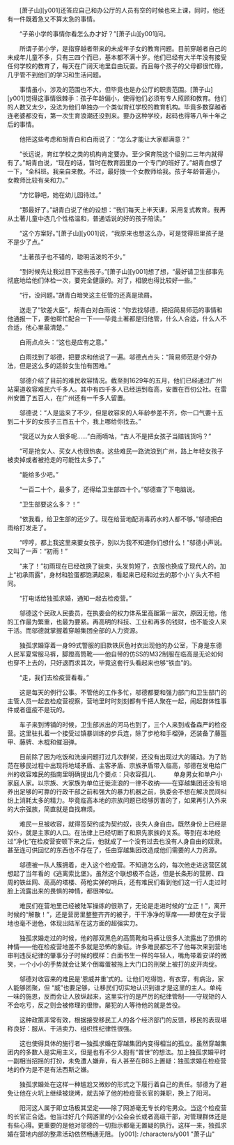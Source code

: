 　　[萧子山][y001]还答应自己和办公厅的人员有空的时候也来上课，同时，他还有一件既着急又不算太急的事情。

　　“子弟小学的事情你看怎么办才好？”[萧子山][y001]问。

　　所谓子弟小学，是指穿越者带来的未成年子女的教育问题。目前穿越者自己的未成年儿童不多，只有三四个而已，基本都不满十岁。他们已经有大半年没有接受任何学校的教育了，每天在广阔天地里自由玩耍。而且每个孩子的父母都很忙碌，几乎管不到他们的学习和生活问题。

　　事情虽小，涉及的范围也不大，但毕竟也是办公厅的职责范围。[萧子山][y001]觉得这事情很棘手：孩子年龄偏小，使得他们必须有专人照顾和教育。他们的人数又太少，没法为他们单独办一个类似育红学校的教育机构。毕竟多数穿越者连老婆都没有，第一次生育浪潮还没到来。要办这种学校，起码也得等八年十年之后的事情。

　　他把这些考虑和胡青白和白雨说了：“怎么才能让大家都满意？”

　　“长远说，育红学校之类的机构肯定要办。至少保育院这个级别二三年内就得有了。”胡青白说，“现在的话，暂时在教育园里办一个专门的班好了。”胡青白想了一下，“全科班。我亲自来教。不过，最好拨一个女教师给我。孩子年龄普遍小，女教师比较有亲和力。”

　　“方忆静吧，她在幼儿园待过。”

　　“那最好了。”胡青白说了他的设想：“我们每天上半天课，采用复式教育。我再从土著儿童中选几个性格温和，普通话说的好的孩子陪读。”

　　“这个方案好。”[萧子山][y001]说，“我原来也想这么办，可是觉得班里孩子是不是少了点。”

　　“土著孩子也不错的，聪明活泼的不少。”

　　“到时候先让我过目下这些孩子。”[萧子山][y001]想了想，“最好请卫生部事先彻底地给他们体检一次，要完全健康的。对了，相貌也得比较好一些。”

　　“行，没问题。”胡青白暗笑这主任管的还真是琐屑。

　　送走了“钦差大臣”，胡青白对白雨说：“你去找邬德，把招简易师范的事情和他通报一下，要他帮忙配合一下——毕竟土著都是归他管，什么人合适，什么人不合适，他心里最清楚。”

　　白雨点点头：“这也是应有之意。”

　　白雨找到了邬德，把要求和他说了一遍。邬德点点头：“简易师范是个好办法，但是这么多的适龄女生怕有困难。”

　　邬德介绍了目前的难民收容情况。截至到1629年的五月，他们已经通过广州站渠道收容难民六千多人。其中有四千多人已经运到临高，安置在百仞公社。在雷州安置了五百人，在广州还有一千多人留置。

　　邬德说：“人是运来了不少，但是收容来的人年龄参差不齐，你一口气要十五到二十岁的女孩子三百五十个，我上哪给你找去。”

　　“我还以为女人很多呢……”白雨嘀咕，“古人不是把女孩子当赔钱货吗？”

　　“可是抢女人、买女人也很热衷。这些难民一路流浪到广州，路上年轻女孩子被卖掉或者被抢走的可能性太多了。”

　　“能给多少吧。”

　　“一百二十个，最多了，还得给卫生部四十个。”邬德查了下电脑说。

　　“卫生部要这么多？！”

　　“依我看，给卫生部的还少了。现在给营地配消毒药水的人都不够。”邬德把白雨给打发走了。

　　“哼哼，都上我这里来要女孩子，别以为我不知道你们想什么！”邬德小声说。又叫了一声：“初雨！”

　　“来了！”初雨现在已经改换了装束，头发剪短了，衣服也换成了现代人的。加上“初承雨露”，身材和脸蛋都饱满起来，看起来已经和过去的那个小丫头大不相同。

　　“打电话给独孤求婚，通知一起去检疫营。”

　　邬德这个民政人民委员，在执委会的权力体系里高踞第一层次，原因无他，他的工作最为繁重，也最为要紧。再高明的科技、工业和再多的钱财，也不能没人来干活。而邬德就掌握着穿越集团全部的人力资源。

　　独孤求婚穿着一身99式警服的旧款铁灰色衬衣出现他的办公室，下身是东德人民军夏常服马裤，脚蹬高筒靴——他自带的仿SS的M32制服在临高是无论如何也穿不上去的，只好退而求其次，毕竟这套行头看起来也够“铁血”的。

　　“走，我们去检疫营看看。”

　　这是每天的例行公事。不管他的工作多忙，邬德都要和强力部门和卫生部门的主管人员一起去检疫营视察，营地里时时刻刻都有千把人聚在一起，闹起群体性事件或者瘟疫不是玩的。

　　车子来到博铺的时候，卫生部派出的河马也到了，三个人来到戒备森严的检疫营。这里驻扎着一个接受过镇暴训练的步兵连，除了步枪和手榴弹，还装备了藤盔甲、藤牌、木棍和催泪弹。

　　目前除了因为吃饭和洗澡问题打过几次群架，还没有出现过大的骚动。为了防范在移民过程中出现将地域矛盾、主客矛盾、宗族矛盾带入临高，邬德在发电给广州的收容难民的指南里明确提出几个要点：只收容孤儿、
　　单身男女和单户小家庭人家。以宗族、大家族为单位迁徙流浪的一律不收纳——在穿越集团还没有培养出足够的可靠的行政干部之前和强大的暴力机器之前，执委会不想在解决民间纠纷上消耗太多的精力。毕竟临高本地的宗族问题已经够厉害的了，如果再引入外来的大宗强族，简直就是自找麻烦。

　　难民一旦被收容，就得签契约成为契约奴，丧失人身自由。既然身份上已经是奴仆，就是主家的人口。在法律上已经切断了和原先家族的关系。等到在本地经过“净化”在检疫营安顿下来之后，他就成了一个没有过去也没有人身自由的奴隶。甚至连可供回忆的东西也不存在了，任由穿越集团改造成他们需要的人力资源。

　　邬德被一队人簇拥着，走入这个检疫营。不知道怎么的，每次他走进这营区就想起了当年看的《逃离索比堡》。虽然这个联想极不合适，但是长条形的营房、四周的铁丝网、高高的塔楼、荷枪实弹的哨兵，还有难民们看到他们这一行人走过时脸上流露出来的畏惧的神情，都很神似。

　　难民们在营地里已经被陆军操练的很熟了，无论是走进时候的“立正！”，离开时候的“解散！”，还是营房里整整齐齐的被子，干干净净的草席——即使在女子营地也毫不逊色，体现出陆军在这方面的超强实力。 

　　独孤求婚走过的时候，他的那双黑色的高筒靴和马裤让很多人流露出了恐惧的神情——他在检疫营地差不多就是恐怖的象征。许多难民都忘不了他每次来到营地审判违反纪律的肇事分子时候的模样：白面书生一样的年轻人，嘴角带着安详的微笑，一个小小的手势就会让某个倒霉蛋被拖上大门口的刑架上被打的皮开肉绽。

　　邬德对收容来的难民是‘恩威并重’式的。让他们吃得饱，有衣穿，有病治，家人能够团聚，但 “威”也要足够，让移民们切实地认识到谁才是这里的主人。单纯一味的施恩，反而会让人放纵起来，这里实行的是严厉的纪律管制——守规矩的人不会吃亏，反之则会被修理的很惨。屡犯的人等待他的就是苦役。

　　这种政策非常有效，根据接受移民工人的各个经济部门的反馈，移民的表现堪称良好：服从、干活卖力、组织性纪律性很强。

　　这也使得具体的施行者—独孤求婚在穿越集团内变得相当的孤立。虽然穿越集团内的多数人是实用主义，但是也有不少人抱有“普世”的想法。加上独孤求婚平时一副相当招摇的打扮，未免遭人嫌弃，有人甚至在BBS上置疑：独孤求婚在检疫营地的作为是不是有法西斯之嫌。

　　独孤求婚处在这样一种尴尬又微妙的形式之下履行着自己的责任。邬德为了避免让他在火坑上继续被烧烤，就去掉了他的检疫营长官的兼职，换上了阳河。

　　阳河这人属于即立场极其坚定——除了网游毫无专长的宅男众。当这个检疫营的长官正合适。他当过好几个网游里的小公会会长或者高级干部，对管理群体还是有些心得。更重要的是他对邬德的一切指示都毫无置疑的执行。这样一来，独孤求婚在营地内部的整肃活动依然畅通无阻。
[y001]: /characters/y001 "萧子山"
